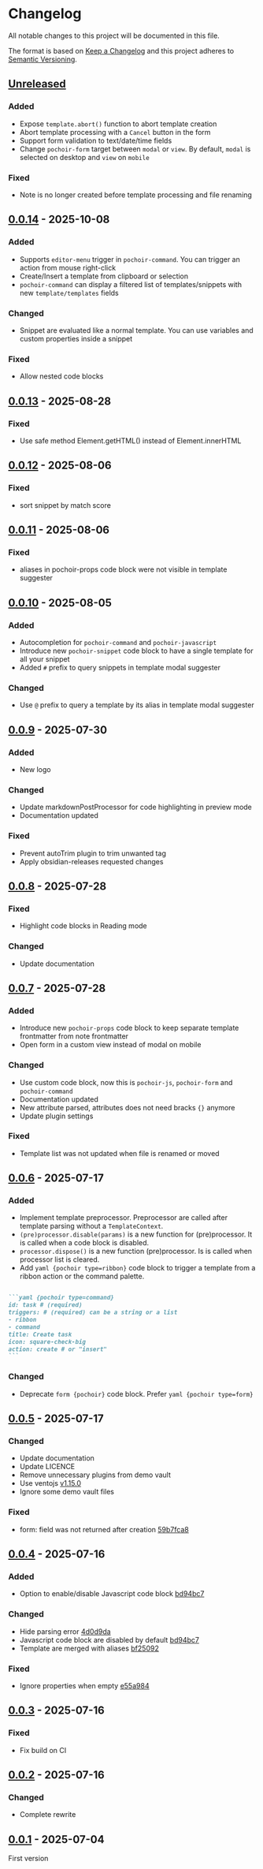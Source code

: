 # Changelog
All notable changes to this project will be documented in this file.

The format is based on [Keep a Changelog](http://keepachangelog.com/)
and this project adheres to [Semantic Versioning](http://semver.org/).

## [Unreleased]

### Added
- Expose `template.abort()` function to abort template creation
- Abort template processing with a `Cancel` button in the form
- Support form validation to text/date/time fields
- Change `pochoir-form` target between `modal` or `view`. By default, `modal` is selected on desktop and `view` on `mobile`

### Fixed
- Note is no longer created before template processing and file renaming

## [0.0.14] - 2025-10-08

### Added
- Supports `editor-menu` trigger in `pochoir-command`. You can trigger an action from mouse right-click
- Create/Insert a template from clipboard or selection
- `pochoir-command` can display a filtered list of templates/snippets with new `template/templates` fields

### Changed
- Snippet are evaluated like a normal template. You can use variables and custom properties inside a snippet

### Fixed
- Allow nested code blocks

## [0.0.13] - 2025-08-28

### Fixed
- Use safe method Element.getHTML() instead of Element.innerHTML

## [0.0.12] - 2025-08-06

### Fixed
- sort snippet by match score

## [0.0.11] - 2025-08-06

### Fixed
- aliases in pochoir-props code block were not visible in template suggester

## [0.0.10] - 2025-08-05
### Added
- Autocompletion for `pochoir-command` and `pochoir-javascript`
- Introduce new `pochoir-snippet` code block to have a single template for all your snippet
- Added `#` prefix to query snippets in template modal suggester

### Changed
- Use `@` prefix to query a template by its alias in template modal suggester

## [0.0.9] - 2025-07-30
### Added
- New logo

### Changed
- Update markdownPostProcessor for code highlighting in preview mode
- Documentation updated

### Fixed
- Prevent autoTrim plugin to trim unwanted tag
- Apply obsidian-releases requested changes

## [0.0.8] - 2025-07-28
### Fixed
- Highlight code blocks in Reading mode

### Changed
- Update documentation

## [0.0.7] - 2025-07-28
### Added
- Introduce new `pochoir-props` code block to keep separate template frontmatter from note frontmatter
- Open form in a custom view instead of modal on mobile

### Changed
- Use custom code block, now this is `pochoir-js`, `pochoir-form` and `pochoir-command`
- Documentation updated
- New attribute parsed, attributes does not need bracks `{}` anymore
- Update plugin settings

### Fixed
- Template list was not updated when file is renamed or moved

## [0.0.6] - 2025-07-17
### Added
- Implement template preprocessor. Preprocessor are called after template parsing without a `TemplateContext`.
- `(pre)processor.disable(params)` is a new function for (pre)processor. It is called when a code block is disabled.
- `processor.dispose()` is a new function (pre)processor. Is is called when processor list is cleared.
- Add ```yaml {pochoir type=ribbon}``` code block to trigger a template from a ribbon action or the command palette.

````md

```yaml {pochoir type=command}
id: task # (required)
triggers: # (required) can be a string or a list
- ribbon
- command
title: Create task
icon: square-check-big
action: create # or "insert"
```
````

### Changed
- Deprecate ```form {pochoir}``` code block. Prefer ```yaml {pochoir type=form}```

## [0.0.5] - 2025-07-17
### Changed
- Update documentation
- Update LICENCE
- Remove unnecessary plugins from demo vault
- Use ventojs [v1.15.0](https://github.com/ventojs/vento/blob/main/CHANGELOG.md#1150---2025-07-16)
- Ignore some demo vault files

### Fixed
- form: field was not returned after creation [59b7fca8](https://github.com/FuriouZz/obsidian-pochoir/commit/59b7fca8)

## [0.0.4] - 2025-07-16
### Added
- Option to enable/disable Javascript code block [bd94bc7](https://github.com/FuriouZz/obsidian-pochoir/commit/bd94bc7)

### Changed
- Hide parsing error [4d0d9da](https://github.com/furiouzz/obsidian-pochoir/commit/4d0d9da)
- Javascript code block are disabled by default [bd94bc7](https://github.com/FuriouZz/obsidian-pochoir/commit/bd94bc7)
- Template are merged with aliases [bf25092](https://github.com/FuriouZz/obsidian-pochoir/commit/bf25092)

### Fixed
- Ignore properties when empty [e55a984](https://github.com/FuriouZz/obsidian-pochoir/commit/e55a984)

## [0.0.3] - 2025-07-16
### Fixed

- Fix build on CI

## [0.0.2] - 2025-07-16
### Changed

- Complete rewrite

## [0.0.1] - 2025-07-04

First version

[Unreleased]: https://github.com/FuriouZz/obsidian-pochoir/compare/0.0.14...main
[0.0.14]: https://github.com/FuriouZz/obsidian-pochoir/compare/0.0.13...0.0.14
[0.0.13]: https://github.com/FuriouZz/obsidian-pochoir/compare/0.0.12...0.0.13
[0.0.12]: https://github.com/FuriouZz/obsidian-pochoir/compare/0.0.11...0.0.12
[0.0.11]: https://github.com/FuriouZz/obsidian-pochoir/compare/0.0.10...0.0.11
[0.0.10]: https://github.com/FuriouZz/obsidian-pochoir/compare/0.0.9...0.0.10
[0.0.9]: https://github.com/FuriouZz/obsidian-pochoir/compare/0.0.8...0.0.9
[0.0.8]: https://github.com/FuriouZz/obsidian-pochoir/compare/0.0.7...0.0.8
[0.0.7]: https://github.com/FuriouZz/obsidian-pochoir/compare/0.0.6...0.0.7
[0.0.6]: https://github.com/FuriouZz/obsidian-pochoir/compare/0.0.5...0.0.6
[0.0.5]: https://github.com/FuriouZz/obsidian-pochoir/compare/0.0.4...0.0.5
[0.0.4]: https://github.com/FuriouZz/obsidian-pochoir/compare/0.0.3...0.0.4
[0.0.3]: https://github.com/FuriouZz/obsidian-pochoir/compare/0.0.2...0.0.3
[0.0.2]: https://github.com/FuriouZz/obsidian-pochoir/compare/0.0.1...0.0.2
[0.0.1]: https://github.com/FuriouZz/obsidian-pochoir/releases/tag/0.0.1

